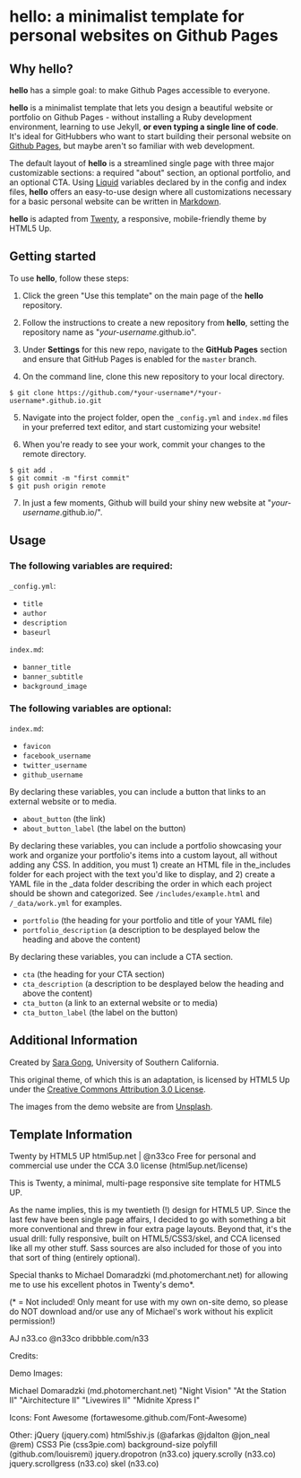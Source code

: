 # hello: a minimalist template for personal websites on Github Pages

## Why **hello**?  
  
**hello** has a simple goal: to make Github Pages accessible to everyone.  
  

**hello** is a minimalist template that lets you design a beautiful website or portfolio on Github Pages - without installing a Ruby
development environment, learning to use Jekyll, **or even typing a single line of code**. It's ideal for GitHubbers
who want to start building their personal website on [Github Pages](https://pages.github.com/), but maybe aren't so familiar with web development.
  

The default layout of **hello** is a streamlined single page with three major customizable sections: a required "about" section, an optional portfolio, and an optional CTA. Using [Liquid](https://shopify.github.io/liquid/) variables declared by in the config and index files, **hello** offers an easy-to-use design where all customizations necessary for a basic personal website can be written in [Markdown](https://www.markdownguide.org/basic-syntax/).  


**hello** is adapted from [Twenty](https://html5up.net/twenty), a responsive, mobile-friendly theme by HTML5 Up.  

## Getting started
To use **hello**, follow these steps:

1. Click the green "Use this template" on the main page of the **hello** repository.

2. Follow the instructions to create a new repository from **hello**, setting the repository name as "*your-username*.github.io".

3. Under **Settings** for this new repo, navigate to the **GitHub Pages** section and ensure that GitHub Pages is enabled for the `master` branch.

4. On the command line, clone this new repository to your local directory.

```
$ git clone https://github.com/*your-username*/*your-username*.github.io.git
```

5. Navigate into the project folder, open the `_config.yml` and `index.md` files in your preferred text editor, and start customizing your website!

6. When you're ready to see your work, commit your changes to the remote directory.
```
$ git add .
$ git commit -m "first commit"
$ git push origin remote
```

7. In just a few moments, Github will build your shiny new website at "*your-username*.github.io/".

## Usage

###
### The following variables are required:

`_config.yml`:
* `title`
* `author`
* `description`
* `baseurl`  

`index.md`:
* `banner_title`
* `banner_subtitle`
* `background_image`

### The following variables are optional:
`index.md`:
* `favicon`
* `facebook_username`
* `twitter_username`
* `github_username`

By declaring these variables, you can include a button that links to an external website or to media.
* `about_button` (the link)
* `about_button_label` (the label on the button)

By declaring these variables, you can include a portfolio showcasing your work and organize your portfolio's items into a custom layout, all without adding any CSS. In addition, you must 1) create an HTML file in the_includes folder for each project with the text you'd like to display, and 2) create a YAML file in the _data folder describing the order in which each project should be shown and categorized. See `/includes/example.html` and `/_data/work.yml` for examples.
* `portfolio` (the heading for your portfolio and title of your YAML file)
* `portfolio_description` (a description to be desplayed below the heading and above the content)

By declaring these variables, you can include a CTA section.
* `cta` (the heading for your CTA section)
* `cta_description` (a description to be desplayed below the heading and above the content)
* `cta_button` (a link to an external website or to media)
* `cta_button_label` (the label on the button)

## Additional Information
Created by [Sara Gong](https://saragong.github.io/), University of Southern California.  

This original theme, of which this is an adaptation, is licensed by HTML5 Up under the [Creative Commons Attribution 3.0 License](https://creativecommons.org/licenses/by/3.0/).  

The images from the demo website are from [Unsplash](https://unsplash.com/).

## Template Information
Twenty by HTML5 UP
html5up.net | @n33co
Free for personal and commercial use under the CCA 3.0 license (html5up.net/license)


This is Twenty, a minimal, multi-page responsive site template for HTML5 UP.

As the name implies, this is my twentieth (!) design for HTML5 UP. Since the last
few have been single page affairs, I decided to go with something a bit more conventional
and threw in four extra page layouts. Beyond that, it's the usual drill: fully responsive,
built on HTML5/CSS3/skel, and CCA licensed like all my other stuff. Sass sources are
also included for those of you into that sort of thing (entirely optional).

Special thanks to Michael Domaradzki (md.photomerchant.net) for allowing me to use
his excellent photos in Twenty's demo*.

(* = Not included! Only meant for use with my own on-site demo, so please do NOT download
and/or use any of Michael's work without his explicit permission!)

AJ
n33.co @n33co dribbble.com/n33


Credits:

Demo Images:

Michael Domaradzki (md.photomerchant.net)
"Night Vision"
"At the Station II"
"Airchitecture II"
"Livewires II"
"Midnite Xpress I"

Icons:
Font Awesome (fortawesome.github.com/Font-Awesome)

Other:
jQuery (jquery.com)
html5shiv.js (@afarkas @jdalton @jon_neal @rem)
CSS3 Pie (css3pie.com)
background-size polyfill (github.com/louisremi)
jquery.dropotron (n33.co)
jquery.scrolly (n33.co)
jquery.scrollgress (n33.co)
skel (n33.co)